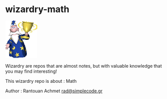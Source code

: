 # wizardry-math

![wizardry-header-1](./wizardry-header-1.png)

Wizardry are repos that are almost notes, but with valuable knowledge that you may find interesting!

This wizardry repo is about : Math

Author : Rantouan Achmet <rad@simplecode.gr>